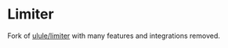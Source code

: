 # Limiter

Fork of [ulule/limiter](https://github.com/ulule/limiter) with many features and integrations removed.
